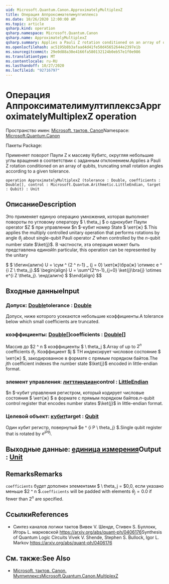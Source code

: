 ```yaml
---
uid: Microsoft.Quantum.Canon.ApproximatelyMultiplexZ
title: Операция Аппроксимателимултиплексз
ms.date: 10/26/2020 12:00:00 AM
ms.topic: article
qsharp.kind: operation
qsharp.namespace: Microsoft.Quantum.Canon
qsharp.name: ApproximatelyMultiplexZ
qsharp.summary: Applies a Pauli Z rotation conditioned on an array of qubits, truncating small rotation angles according to a given tolerance.
ms.openlocfilehash: ac5195b8b3afaad4d41fe50d45652644e2397e1b
ms.sourcegitcommit: 29e0d88a30e4166fa580132124b0eb57e1f0e986
ms.translationtype: MT
ms.contentlocale: ru-RU
ms.lasthandoff: 10/27/2020
ms.locfileid: "92716797"
---
```

# <a name="approximatelymultiplexz-operation"></a><span data-ttu-id="9bb49-102">Операция Аппроксимателимултиплексз</span><span class="sxs-lookup"><span data-stu-id="9bb49-102">ApproximatelyMultiplexZ operation</span></span>

<span data-ttu-id="9bb49-103">Пространство имен: [Microsoft. тактов. Canon](xref:Microsoft.Quantum.Canon)</span><span class="sxs-lookup"><span data-stu-id="9bb49-103">Namespace: [Microsoft.Quantum.Canon](xref:Microsoft.Quantum.Canon)</span></span>

<span data-ttu-id="9bb49-104">Пакеты [](https://nuget.org/packages/)</span><span class="sxs-lookup"><span data-stu-id="9bb49-104">Package: [](https://nuget.org/packages/)</span></span>


<span data-ttu-id="9bb49-105">Применяет поворот Паули Z к массиву Кубитс, округляя небольшие углы вращения в соответствии с заданным отклонением.</span><span class="sxs-lookup"><span data-stu-id="9bb49-105">Applies a Pauli Z rotation conditioned on an array of qubits, truncating small rotation angles according to a given tolerance.</span></span>

```qsharp
operation ApproximatelyMultiplexZ (tolerance : Double, coefficients : Double[], control : Microsoft.Quantum.Arithmetic.LittleEndian, target : Qubit) : Unit
```


## <a name="description"></a><span data-ttu-id="9bb49-106">Описание</span><span class="sxs-lookup"><span data-stu-id="9bb49-106">Description</span></span>

<span data-ttu-id="9bb49-107">Это применяет единую операцию умножения, которая выполняет повороты по угловому оператору $ \ theta_j $ о однокубит Паули operator $Z $ при управлении $n $-кубит номер State $ \кет{ж} $.</span><span class="sxs-lookup"><span data-stu-id="9bb49-107">This applies the multiply controlled unitary operation that performs rotations by angle $\theta_j$ about single-qubit Pauli operator $Z$ when controlled by the $n$-qubit number state $\ket{j}$.</span></span>
<span data-ttu-id="9bb49-108">В частности, эта операция может быть представлена единой</span><span class="sxs-lookup"><span data-stu-id="9bb49-108">In particular, this operation can be represented by the unitary</span></span>

<span data-ttu-id="9bb49-109">$ $ \бегин{алигн} U = \сум ^ {2 ^ n-1} _ {j = 0} \кет{ж}\бра{ж} \отимес e ^ {i Z \ theta_j}.</span><span class="sxs-lookup"><span data-stu-id="9bb49-109">$$ \begin{align} U = \sum^{2^n-1}_{j=0} \ket{j}\bra{j} \otimes e^{i Z \theta_j}.</span></span>
<span data-ttu-id="9bb49-110">\енд{алигн} $ $</span><span class="sxs-lookup"><span data-stu-id="9bb49-110">\end{align} $$</span></span>

## <a name="input"></a><span data-ttu-id="9bb49-111">Входные данные</span><span class="sxs-lookup"><span data-stu-id="9bb49-111">Input</span></span>

### <a name="tolerance--double"></a><span data-ttu-id="9bb49-112">Допуск: [Double](xref:microsoft.quantum.lang-ref.double)</span><span class="sxs-lookup"><span data-stu-id="9bb49-112">tolerance : [Double](xref:microsoft.quantum.lang-ref.double)</span></span>

<span data-ttu-id="9bb49-113">Допуск, ниже которого усекаются небольшие коэффициенты.</span><span class="sxs-lookup"><span data-stu-id="9bb49-113">A tolerance below which small coefficients are truncated.</span></span>


### <a name="coefficients--double"></a><span data-ttu-id="9bb49-114">коэффициенты: [Double](xref:microsoft.quantum.lang-ref.double)[]</span><span class="sxs-lookup"><span data-stu-id="9bb49-114">coefficients : [Double](xref:microsoft.quantum.lang-ref.double)[]</span></span>

<span data-ttu-id="9bb49-115">Массив до $2 ^ n $ коэффициенты $ \ theta_j $.</span><span class="sxs-lookup"><span data-stu-id="9bb49-115">Array of up to $2^n$ coefficients $\theta_j$.</span></span> <span data-ttu-id="9bb49-116">Коэффициент $j $ TH индексирует числовое состояние $ \кет{ж} $, закодированное в формате с прямым порядком байтов.</span><span class="sxs-lookup"><span data-stu-id="9bb49-116">The $j$th coefficient indexes the number state $\ket{j}$ encoded in little-endian format.</span></span>


### <a name="control--littleendian"></a><span data-ttu-id="9bb49-117">элемент управления: [литтлиндиан](xref:Microsoft.Quantum.Arithmetic.LittleEndian)</span><span class="sxs-lookup"><span data-stu-id="9bb49-117">control : [LittleEndian](xref:Microsoft.Quantum.Arithmetic.LittleEndian)</span></span>

<span data-ttu-id="9bb49-118">$n $-кубит управления регистром, который кодирует числовые состояния $ \кет{ж} $ в формате с прямым порядком байтов.</span><span class="sxs-lookup"><span data-stu-id="9bb49-118">$n$-qubit control register that encodes number states $\ket{j}$ in little-endian format.</span></span>


### <a name="target--qubit"></a><span data-ttu-id="9bb49-119">Целевой объект: [кубит](xref:microsoft.quantum.lang-ref.qubit)</span><span class="sxs-lookup"><span data-stu-id="9bb49-119">target : [Qubit](xref:microsoft.quantum.lang-ref.qubit)</span></span>

<span data-ttu-id="9bb49-120">Один кубит регистр, повернутый $e ^ {i P \ theta_j} $.</span><span class="sxs-lookup"><span data-stu-id="9bb49-120">Single qubit register that is rotated by $e^{i P \theta_j}$.</span></span>



## <a name="output--unit"></a><span data-ttu-id="9bb49-121">Выходные данные: [единица измерения](xref:microsoft.quantum.lang-ref.unit)</span><span class="sxs-lookup"><span data-stu-id="9bb49-121">Output : [Unit](xref:microsoft.quantum.lang-ref.unit)</span></span>



## <a name="remarks"></a><span data-ttu-id="9bb49-122">Remarks</span><span class="sxs-lookup"><span data-stu-id="9bb49-122">Remarks</span></span>

<span data-ttu-id="9bb49-123">`coefficients` будет дополнен элементами $ \ theta_j = $0,0, если указано меньше $2 ^ n $.</span><span class="sxs-lookup"><span data-stu-id="9bb49-123">`coefficients` will be padded with elements $\theta_j = 0.0$ if fewer than $2^n$ are specified.</span></span>

## <a name="references"></a><span data-ttu-id="9bb49-124">Ссылки</span><span class="sxs-lookup"><span data-stu-id="9bb49-124">References</span></span>

- <span data-ttu-id="9bb49-125">Синтез каналов логики тактов Вивек V. Шенде, Стивен S. Буллокк, Игорь L. марковской https://arxiv.org/abs/quant-ph/0406176</span><span class="sxs-lookup"><span data-stu-id="9bb49-125">Synthesis of Quantum Logic Circuits Vivek V. Shende, Stephen S. Bullock, Igor L. Markov https://arxiv.org/abs/quant-ph/0406176</span></span>

## <a name="see-also"></a><span data-ttu-id="9bb49-126">См. также:</span><span class="sxs-lookup"><span data-stu-id="9bb49-126">See Also</span></span>

- [<span data-ttu-id="9bb49-127">Microsoft. тактов. Canon. Мултиплексз</span><span class="sxs-lookup"><span data-stu-id="9bb49-127">Microsoft.Quantum.Canon.MultiplexZ</span></span>](xref:Microsoft.Quantum.Canon.MultiplexZ)